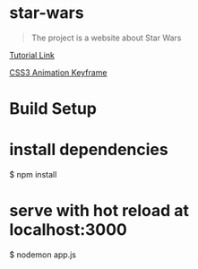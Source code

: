 # star-wars

> The project is a website about Star Wars

[Tutorial Link](https://dev.to/azure/desenvolvendo-a-intro-do-star-wars-com-html-css-javascript-node-js-oae?fbclid=IwAR2FOoeGCvdVk1hfIh6Ehqh_4__cj_JSTogT9ogkdALehmwaab5eKJoqK7M)

[CSS3 Animation Keyframe](https://tableless.com.br/css3-animation-keyframe/)

# Build Setup

# install dependencies
$ npm install

# serve with hot reload at localhost:3000
$ nodemon app.js